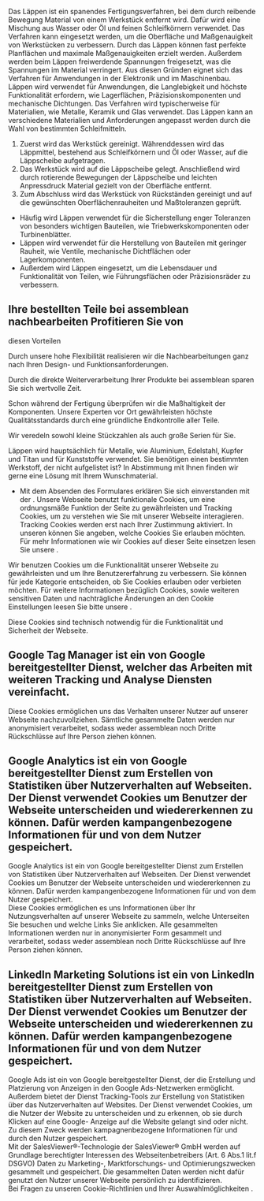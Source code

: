

Das Läppen ist ein spanendes Fertigungsverfahren, bei dem durch reibende
Bewegung Material von einem Werkstück entfernt wird. Dafür wird eine Mischung
aus Wasser oder Öl und feinen Schleifkörnern verwendet. Das Verfahren kann
eingesetzt werden, um die Oberfläche und Maßgenauigkeit von Werkstücken zu
verbessern. Durch das Läppen können fast perfekte Planflächen und maximale
Maßgenauigkeiten erzielt werden. Außerdem werden beim Läppen freiwerdende
Spannungen freigesetzt, was die Spannungen im Material verringert. Aus diesen
Gründen eignet sich das Verfahren für Anwendungen in der Elektronik und im
Maschinenbau. Läppen wird verwendet für Anwendungen, die Langlebigkeit und
höchste Funktionalität erfordern, wie Lagerflächen, Präzisionskomponenten und
mechanische Dichtungen. Das Verfahren wird typischerweise für Materialien, wie
Metalle, Keramik und Glas verwendet. Das Läppen kann an verschiedene Materialien
und Anforderungen angepasst werden durch die Wahl von bestimmten Schleifmitteln.

  1. Zuerst wird das Werkstück gereinigt. Währenddessen wird das Läppmittel, bestehend aus Schleifkörnern und Öl oder Wasser, auf die Läppscheibe aufgetragen.
  2. Das Werkstück wird auf die Läppscheibe gelegt. Anschließend wird durch rotierende Bewegungen der Läppscheibe und leichten Anpressdruck Material gezielt von der Oberfläche entfernt.
  3. Zum Abschluss wird das Werkstück von Rückständen gereinigt und auf die gewünschten Oberflächenrauheiten und Maßtoleranzen geprüft.

  * Häufig wird Läppen verwendet für die Sicherstellung enger Toleranzen von besonders wichtigen Bauteilen, wie Triebwerkskomponenten oder Turbinenblätter.
  * Läppen wird verwendet für die Herstellung von Bauteilen mit geringer Rauheit, wie Ventile, mechanische Dichtflächen oder Lagerkomponenten.
  * Außerdem wird Läppen eingesetzt, um die Lebensdauer und Funktionalität von Teilen, wie Führungsflächen oder Präzisionsräder zu verbessern.

## Ihre bestellten Teile bei assemblean nachbearbeiten Profitieren Sie von
diesen Vorteilen

Durch unsere hohe Flexibilität realisieren wir die Nachbearbeitungen ganz nach
Ihren Design- und Funktionsanforderungen.

Durch die direkte Weiterverarbeitung Ihrer Produkte bei assemblean sparen Sie
sich wertvolle Zeit.

Schon während der Fertigung überprüfen wir die Maßhaltigkeit der Komponenten.
Unsere Experten vor Ort gewährleisten höchste Qualitätsstandards durch eine
gründliche Endkontrolle aller Teile.

Wir veredeln sowohl kleine Stückzahlen als auch große Serien für Sie.

Läppen wird hauptsächlich für Metalle, wie Aluminium, Edelstahl, Kupfer und
Titan und für Kunststoffe verwendet. Sie benötigen einen bestimmten Werkstoff,
der nicht aufgelistet ist? In Abstimmung mit Ihnen finden wir gerne eine Lösung
mit Ihrem Wunschmaterial.

* Mit dem Absenden des Formulares erklären Sie sich einverstanden mit der .
Unsere Webseite benutzt funktionale Cookies, um eine ordnungsmäße Funktion der
Seite zu gewährleisten und Tracking Cookies, um zu verstehen wie Sie mit unserer
Webseite interagieren. Tracking Cookies werden erst nach Ihrer Zustimmung
aktiviert. In unseren können Sie angeben, welche Cookies Sie erlauben möchten.
Für mehr Informationen wie wir Cookies auf dieser Seite einsetzen lesen Sie
unsere .

Wir benutzen Cookies um die Funktionalität unserer Webseite zu gewährleisten und
um Ihre Benutzererfahrung zu verbessern. Sie können für jede Kategorie
entscheiden, ob Sie Cookies erlauben oder verbieten möchten. Für weitere
Informationen bezüglich Cookies, sowie weiteren sensitiven Daten und
nachträgliche Änderungen an den Cookie Einstellungen leesen Sie bitte unsere .

Diese Cookies sind technisch notwendig für die Funktionalität und Sicherheit der
Webseite.

Google Tag Manager ist ein von Google bereitgestellter Dienst, welcher das
Arbeiten mit weiteren Tracking und Analyse Diensten vereinfacht.  
---  
Diese Cookies ermöglichen uns das Verhalten unserer Nutzer auf unserer Webseite
nachzuvollziehen. Sämtliche gesammelte Daten werden nur anonymisiert
verarbeitet, sodass weder assemblean noch Dritte Rückschlüsse auf Ihre Person
ziehen können.

Google Analytics ist ein von Google bereitgestellter Dienst zum Erstellen von
Statistiken über Nutzerverhalten auf Webseiten. Der Dienst verwendet Cookies um
Benutzer der Webseite unterscheiden und wiedererkennen zu können. Dafür werden
kampangenbezogene Informationen für und von dem Nutzer gespeichert.  
---  
Google Analytics ist ein von Google bereitgestellter Dienst zum Erstellen von
Statistiken über Nutzerverhalten auf Webseiten. Der Dienst verwendet Cookies um
Benutzer der Webseite unterscheiden und wiedererkennen zu können. Dafür werden
kampangenbezogene Informationen für und von dem Nutzer gespeichert.  
Diese Cookies ermöglichen es uns Informationen über Ihr Nutzungsverhalten auf
unserer Webseite zu sammeln, welche Unterseiten Sie besuchen und welche Links
Sie anklicken. Alle gesammelten Informationen werden nur in anonymisierter Form
gesammelt und verarbeitet, sodass weder assemblean noch Dritte Rückschlüsse auf
Ihre Person ziehen können.

LinkedIn Marketing Solutions ist ein von LinkedIn bereitgestellter Dienst zum
Erstellen von Statistiken über Nutzerverhalten auf Webseiten. Der Dienst
verwendet Cookies um Benutzer der Webseite unterscheiden und wiedererkennen zu
können. Dafür werden kampangenbezogene Informationen für und von dem Nutzer
gespeichert.  
---  
Google Ads ist ein von Google bereitgestellter Dienst, der die Erstellung und
Platzierung von Anzeigen in den Google Ads-Netzwerken ermöglicht. Außerdem
bietet der Dienst Tracking-Tools zur Erstellung von Statistiken über das
Nutzerverhalten auf Websites. Der Dienst verwendet Cookies, um die Nutzer der
Website zu unterscheiden und zu erkennen, ob sie durch Klicken auf eine Google-
Anzeige auf die Website gelangt sind oder nicht. Zu diesem Zweck werden
kampagnenbezogene Informationen für und durch den Nutzer gespeichert.  
Mit der SalesViewer®-Technologie der SalesViewer® GmbH werden auf Grundlage
berechtigter Interessen des Webseitenbetreibers (Art. 6 Abs.1 lit.f DSGVO) Daten
zu Marketing-, Marktforschungs- und Optimierungszwecken gesammelt und
gespeichert. Die gesammelten Daten werden nicht dafür genutzt den Nutzer unserer
Webseite persönlich zu identifizieren.  
Bei Fragen zu unseren Cookie-Richtlinien und Ihrer Auswahlmöglichkeiten .

